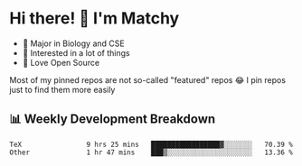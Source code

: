 # Hi there! 👋 I'm Matchy

- 🧬 Major in Biology and CSE
- 🎈 Interested in a lot of things
- 💜 Love Open Source

Most of my pinned repos are not so-called "featured" repos 😂 I pin repos just to find them more easily

## 📊 Weekly Development Breakdown

<!--START_SECTION:waka-->

```text
TeX                9 hrs 25 mins   █████████████████▓░░░░░░░   70.39 %
Other              1 hr 47 mins    ███▒░░░░░░░░░░░░░░░░░░░░░   13.36 %
```

<!--END_SECTION:waka-->

